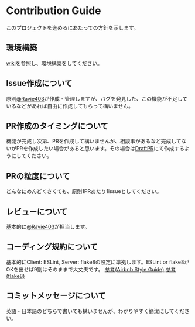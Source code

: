 # Contribution Guide

このプロジェクトを進めるにあたっての方針を示します。

## 環境構築

[wiki](https://github.com/ravoratory/pggc2-portal/wiki)を参照し、環境構築をしてください。

## Issue作成について

原則[@Ravie403](https://github.com/Ravie403)が作成・管理しますが、バグを発見した、この機能が不足しているなどがあれば自由に作成してもらって構いません。

## PR作成のタイミングについて

機能が完成し次第、PRを作成して構いませんが、相談事があるなど完成してないがPRを作成したい場合があると思います。その場合は[DraftPR](https://docs.github.com/ja/pull-requests/collaborating-with-pull-requests/proposing-changes-to-your-work-with-pull-requests/about-pull-requests#draft-pull-requests)にて作成するようにしてください。

## PRの粒度について

どんなにめんどくさくても、原則1PRあたり1issueとしてください。

## レビューについて

基本的に[@Ravie403](https://github.com/Ravie403)が担当します。

## コーディング規約について

基本的にClient: ESLint, Server: flake8の設定に準拠します。ESLint or flake8がOKを出せば9割はそのままで大丈夫です。
[参考(Airbnb Style Guide)](https://github.com/airbnb/javascript)
[参考(flake8)](https://peps.python.org/pep-0008/)

## コミットメッセージについて

英語・日本語のどちらで書いても構いませんが、わかりやすく簡潔にしてください。
